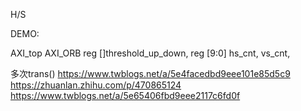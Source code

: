 H/S

DEMO: 

AXI_top
  AXI_ORB
     reg []threshold_up_down, 
     reg [9:0] hs_cnt, vs_cnt,

多次trans()
https://www.twblogs.net/a/5e4facedbd9eee101e85d5c9
https://zhuanlan.zhihu.com/p/470865124
https://www.twblogs.net/a/5e65406fbd9eee2117c6fd0f
